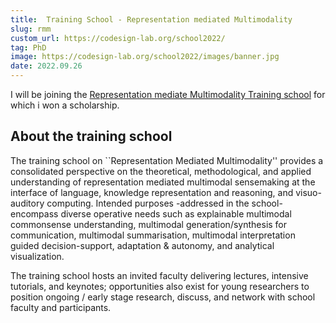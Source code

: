 ```yaml
---
title:  Training School - Representation mediated Multimodality
slug: rmm
custom_url: https://codesign-lab.org/school2022/
tag: PhD
image: https://codesign-lab.org/school2022/images/banner.jpg
date: 2022.09.26
---
```


 
I will be joining the  [Representation mediate Multimodality Training school](https://codesign-lab.org/school2022/images/banner.jpg) for which i won a scholarship. 

## About the training school

The training school on ``Representation Mediated Multimodality'' provides a consolidated perspective on the theoretical, methodological, and applied understanding of representation mediated multimodal sensemaking at the interface of language, knowledge representation and reasoning, and visuo-auditory computing. Intended purposes -addressed in the school- encompass diverse operative needs such as explainable multimodal commonsense understanding, multimodal generation/synthesis for communication, multimodal summarisation, multimodal interpretation guided decision-support, adaptation & autonomy, and analytical visualization.

The training school hosts an invited faculty delivering lectures, intensive tutorials, and keynotes; opportunities also exist for young researchers to position ongoing / early stage research, discuss, and network with school faculty and participants. 